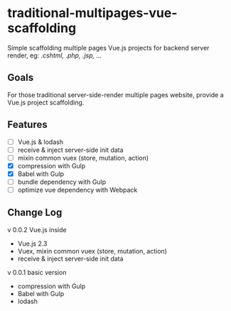 # traditional-multipages-vue-scaffolding

Simple scaffolding multiple pages Vue.js projects for backend server render, eg:  *.cshtml, .php, .jsp, ...* 

## Goals 

For those traditional server-side-render multiple pages website, provide a Vue.js project scaffolding.

## Features
- [ ] Vue.js & lodash
- [ ] receive & inject server-side init data 
- [ ] mixin common vuex (store, mutation, action)
- [x] compression with Gulp
- [x] Babel with Gulp
- [ ] bundle dependency with Gulp 
- [ ] optimize vue dependency with Webpack 

## Change Log 

v 0.0.2 Vue.js inside
- Vue.js 2.3
- Vuex, mixin common vuex (store, mutation, action)
- receive & inject server-side init data 

v 0.0.1 basic version
- compression with Gulp
- Babel with Gulp
- lodash
